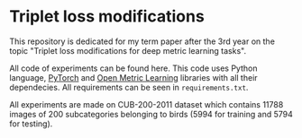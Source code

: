 # Triplet loss modifications

This repository is dedicated for my term paper after the 3rd year on the topic "Triplet loss modifications for deep metric learning tasks".

All code of experiments can be found here. This code uses Python language, [PyTorch](https://pytorch.org) and [Open Metric Learning](https://github.com/OML-Team/open-metric-learning) libraries with all their dependecies. All requirements can be seen in `requirements.txt`.

All experiments are made on CUB-200-2011 dataset which contains 11788 images of 200 subcategories belonging to birds (5994 for training and 5794 for testing). 

